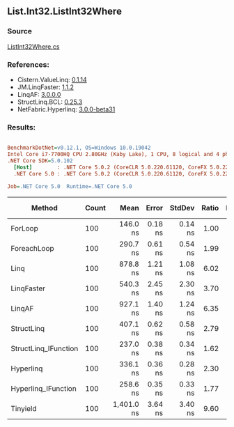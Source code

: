 ﻿## List.Int32.ListInt32Where

### Source
[ListInt32Where.cs](../LinqBenchmarks/List/Int32/ListInt32Where.cs)

### References:
- Cistern.ValueLinq: [0.1.14](https://www.nuget.org/packages/Cistern.ValueLinq/0.1.14)
- JM.LinqFaster: [1.1.2](https://www.nuget.org/packages/JM.LinqFaster/1.1.2)
- LinqAF: [3.0.0.0](https://www.nuget.org/packages/LinqAF/3.0.0.0)
- StructLinq.BCL: [0.25.3](https://www.nuget.org/packages/StructLinq.BCL/0.25.3)
- NetFabric.Hyperlinq: [3.0.0-beta31](https://www.nuget.org/packages/NetFabric.Hyperlinq/3.0.0-beta31)

### Results:
``` ini

BenchmarkDotNet=v0.12.1, OS=Windows 10.0.19042
Intel Core i7-7700HQ CPU 2.80GHz (Kaby Lake), 1 CPU, 8 logical and 4 physical cores
.NET Core SDK=5.0.102
  [Host]        : .NET Core 5.0.2 (CoreCLR 5.0.220.61120, CoreFX 5.0.220.61120), X64 RyuJIT
  .NET Core 5.0 : .NET Core 5.0.2 (CoreCLR 5.0.220.61120, CoreFX 5.0.220.61120), X64 RyuJIT

Job=.NET Core 5.0  Runtime=.NET Core 5.0  

```
|               Method | Count |       Mean |   Error |  StdDev | Ratio | RatioSD |  Gen 0 | Gen 1 | Gen 2 | Allocated |
|--------------------- |------ |-----------:|--------:|--------:|------:|--------:|-------:|------:|------:|----------:|
|              ForLoop |   100 |   146.0 ns | 0.18 ns | 0.14 ns |  1.00 |    0.00 |      - |     - |     - |         - |
|          ForeachLoop |   100 |   290.7 ns | 0.61 ns | 0.54 ns |  1.99 |    0.00 |      - |     - |     - |         - |
|                 Linq |   100 |   878.8 ns | 1.21 ns | 1.08 ns |  6.02 |    0.01 | 0.0229 |     - |     - |      72 B |
|           LinqFaster |   100 |   540.3 ns | 2.45 ns | 2.30 ns |  3.70 |    0.01 | 0.2060 |     - |     - |     648 B |
|               LinqAF |   100 |   927.1 ns | 1.40 ns | 1.24 ns |  6.35 |    0.01 |      - |     - |     - |         - |
|           StructLinq |   100 |   407.1 ns | 0.62 ns | 0.58 ns |  2.79 |    0.00 | 0.0100 |     - |     - |      32 B |
| StructLinq_IFunction |   100 |   237.0 ns | 0.38 ns | 0.34 ns |  1.62 |    0.00 |      - |     - |     - |         - |
|            Hyperlinq |   100 |   336.1 ns | 0.36 ns | 0.28 ns |  2.30 |    0.00 |      - |     - |     - |         - |
|  Hyperlinq_IFunction |   100 |   258.6 ns | 0.35 ns | 0.33 ns |  1.77 |    0.00 |      - |     - |     - |         - |
|             Tinyield |   100 | 1,401.0 ns | 3.64 ns | 3.40 ns |  9.60 |    0.02 | 0.1087 |     - |     - |     344 B |
